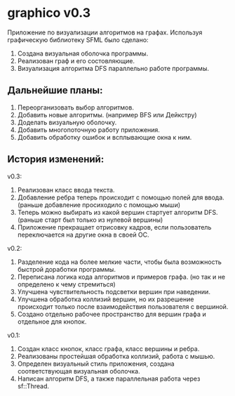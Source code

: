 # graphico v0.3
Приложение по визуализации алгоритмов на графах.
Используя графическую библиотеку SFML было сделано:
1) Создана визуальная оболочка программы.
2) Реализован граф и его состовляющие.
3) Визуализация алгоритма DFS параллельно работе программы.

Дальнейшие планы:
-
1) Переорганизовать выбор алгоритмов. 
2) Добавить новые алгоритмы. (например BFS или Дейкстру)
3) Доделать визуальную оболочку.
4) Добавить многопоточную работу приложения. 
5) Добавить обработку ошибок и всплывающие окна к ним.

История изменений:
-
v0.3:
1) Реализован класс ввода текста.
2) Добавление ребра теперь происходит с помощью полей для ввода. (раньше добавление просиходило с помощью мыши)
3) Теперь можно выбирать из какой вершин стартует алгоритм DFS. (раньше старт был только из нулевой вершины)
4) Приложение прекращает отрисовку кадров, если пользователь переключается на другие окна в своей ОС.

v0.2:
1) Разделение кода на более мелкие части, чтобы была возможность быстрой доработки программы.
2) Переписана логика кода алгоритмов и примеров графа. (но так и не определено к чему стремиться)
3) Улучшена чувствительность подсветки вершин при наведении.
4) Улучшена обработка коллизий вершин, но их разрешение происходит только после взаимодействия пользователя с вершиной.
5) Создано отдельно рабочее пространство для вершин графа и отдельное для кнопок.

v0.1:
1) Создан класс кнопок, класс графа, класс вершины и ребра.
2) Реализованы простейшая обработка коллизий, работа с мышью.
3) Определен визуальный стиль приложения, создана соответствующая визуальная оболочка.
4) Написан алгоритм DFS, а также параллельная работа через sf::Thread.